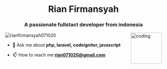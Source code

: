 
<h1 align="center">Rian Firmansyah</h1>
<h3 align="center">A passionate fullstact developer from indonesia</h3>
<img align="right" alt="coding" width="100" src="https://media0.giphy.com/media/jRf5fsn8G6YaogAWxn/200w.gif?cid=82a1493b64392resjekk5y9gultgn1tle8acqxqxqynww7n2&rid=200w.gif&ct=s" alt="">
<p align="left"> <img src="https://komarev.com/ghpvc/?username=rianfirmansyah071020&label=Profile%20views&color=0e75b6&style=flat" alt="rianfirmansyah071020" /> </p>

- 💬 Ask me about **php, laravel, codeigniter, javascript**

- 📫 How to reach me **rian071020@gmail.com**

